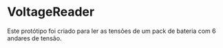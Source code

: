 # VoltageReader
Este protótipo foi criado para ler as tensões de um pack de bateria com 6 andares de tensão.
